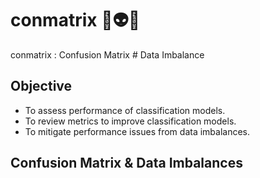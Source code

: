 # conmatrix 🔢👽🏁
conmatrix : Confusion Matrix # Data Imbalance

## Objective
- To assess performance of classification models.
- To review metrics to improve classification models.
- To mitigate performance issues from data imbalances.

## Confusion Matrix & Data Imbalances

